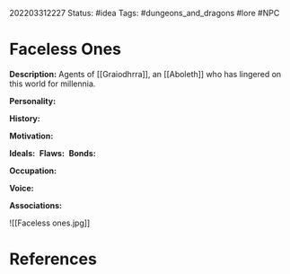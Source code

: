 202203312227
Status: #idea
Tags: #dungeons_and_dragons #lore #NPC 

# Faceless Ones
**Description:** Agents of [[Graiodhrra]], an [[Aboleth]] who has lingered on this world for millennia.

**Personality:** 

**History:** 

**Motivation:** 

**Ideals:** 
**Flaws:** 
**Bonds:**

**Occupation:**

**Voice:** 

**Associations:**

![[Faceless ones.jpg]]

# References
